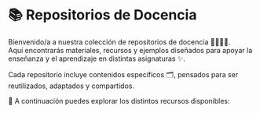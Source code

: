 # 📚 Repositorios de Docencia

Bienvenido/a a nuestra colección de repositorios de docencia 👩‍🏫👨‍🏫.  
Aquí encontrarás materiales, recursos y ejemplos diseñados para apoyar la enseñanza y el aprendizaje en distintas asignaturas ✨.  

Cada repositorio incluye contenidos específicos 🗂️, pensados para ser reutilizados, adaptados y compartidos.  

🔗 A continuación puedes explorar los distintos recursos disponibles:  
